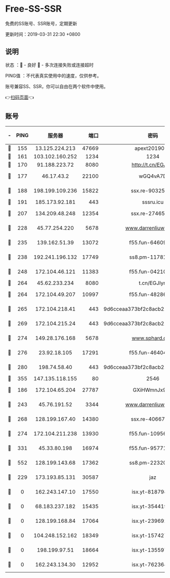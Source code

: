 # Free-SS-SSR

免费的SS账号、SSR账号，定期更新

更新时间：2019-03-31 22:30 +0800

## 说明

状态     ：🙂 - 良好 🙁 - 多次连接失败或连接超时

PING值   ：不代表真实使用中的速度，仅供参考。

账号兼容SS、SSR，你可以自由在两个软件中使用。

👉[扫码页面](https://liesauer.github.io/Free-SS-SSR/)👈

## 账号

|-|PING|服务器|端口|密码|加密方式|区域|
|:----:|:----:|:-----:|-----:|:----:|:----:|:----:|
|🙂|155|13.125.224.213|47669|apext2019001|chacha20|KR|
|🙂|161|103.102.160.252|1234|1234|rc4-md5|JP|
|🙂|170|91.188.223.72|8080|http://t.cn/EGJIyrl|rc4-md5|RU|
|🙂|177|46.17.43.2|22100|wGQ4vA7D|aes-256-gcm|RU|
|🙂|188|198.199.109.236|15822|ssx.re-90325864|aes-256-cfb|US|
|🙂|191|185.173.92.181|443|sssru.icu|rc4-md5|RU|
|🙂|207|134.209.48.248|12354|ssx.re-27465668|aes-256-cfb|US|
|🙂|228|45.77.254.220|5678|www.darrenliuwei.com|aes-256-cfb|SG|
|🙂|235|139.162.51.39|13072|f55.fun-64609790|aes-256-cfb|SG|
|🙂|238|192.241.196.132|17749|ss8.pm-11781750|aes-256-cfb|US|
|🙂|248|172.104.46.121|11383|f55.fun-04210255|aes-256-cfb|SG|
|🙂|264|45.62.233.234|8080|t.cn/EGJIyrl|rc4-md5|CA|
|🙂|264|172.104.49.207|10997|f55.fun-48286538|aes-256-cfb|SG|
|🙂|265|172.104.218.41|443|9d6cceaa373bf2c8acb22e60b6a58be6|aes-256-cfb|US|
|🙂|269|172.104.215.24|443|9d6cceaa373bf2c8acb22e60b6a58be6|aes-256-cfb|US|
|🙂|274|149.28.176.168|5678|www.sphard.com|aes-256-cfb|AU|
|🙂|276|23.92.18.105|17291|f55.fun-46404698|aes-256-cfb|US|
|🙂|280|198.74.58.40|443|9d6cceaa373bf2c8acb22e60b6a58be6|aes-256-cfb|US|
|🙂|355|147.135.118.155|80|2546|chacha20|US|
|🙂|186|172.104.65.204|27787|GXiHWmnJx94S|aes-256-cfb|JP|
|🙂|243|45.76.191.52|3344|www.darrenliuwei.com|aes-256-cfb|JP|
|🙂|268|128.199.167.40|14380|ssx.re-40667368|aes-256-cfb|SG|
|🙂|274|172.104.211.238|13930|f55.fun-10956587|aes-256-cfb|US|
|🙂|331|45.33.80.198|16974|f55.fun-95771159|aes-256-cfb|US|
|🙂|552|128.199.143.68|17362|ss8.pm-22320506|aes-256-cfb|SG|
|🙁|229|173.193.85.131|30587|jaz|aes-256-cfb|US|
|🙁|0|162.243.147.10|17550|isx.yt-81879846|aes-256-cfb|US|
|🙁|0|68.183.237.182|15435|isx.yt-35441993|aes-256-cfb|SG|
|🙁|0|128.199.168.84|17064|isx.yt-23969273|aes-256-cfb|SG|
|🙁|0|104.248.152.162|18349|isx.yt-15742711|aes-256-cfb|SG|
|🙁|0|198.199.97.51|18664|isx.yt-13559717|aes-256-cfb|US|
|🙁|0|162.243.134.30|12952|isx.yt-76236422|aes-256-cfb|US|

